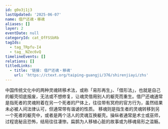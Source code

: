 ```yaml
---
id: g0o3j1j3
lastUpdated: '2025-06-07'
name: 借尸还魂・移魂
aliases: []
layer: 2
eventDate: null
categoryId: cat_OfFSSbRb
tagIds:
  - tag_TRpfu-I4
  - tag__NZec6vQ
timelineEvents: []
relations: []
titledLinks:
  - title: '链接: 借尸还魂・移魂'
    url: 'https://ctext.org/taiping-guangji/376/shirenjiayi/zhs'
---
```

中国传统文化中的两种灵魂转移术法，或称「易形再生」、「借形法」，也就是自己的躯壳彻底报废，无法或不想修复，让魂灵借用别人的躯壳而重生。借尸还魂通常是指死者的灵魂附着在另一个死者的尸体上，往往带有冥府的官方行为，虽然结果未必被人间法律认可，但通常带有谐谑的性质。 移魂则是指生者的灵魂转移到另一个死者的躯壳中，或者是两个活人的灵魂互换躯壳。操纵者通常是术士或巫师，过程诡秘且恐怖，结局往往凄惨。扁鹊为人移植心脏的故事或为移魂易形之滥觞。
